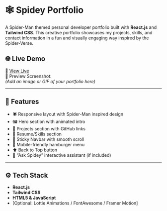 # 🕸️ Spidey Portfolio

A Spider-Man themed personal developer portfolio built with **React.js** and **Tailwind CSS**. This creative portfolio showcases my projects, skills, and contact information in a fun and visually engaging way inspired by the Spider-Verse.

## 🌐 Live Demo

🚀 [View Live](https://your-portfolio-url.com)  
📸 Preview Screenshot:  
*(Add an image or GIF of your portfolio here)*

---

## 📁 Features

- 🕷️ Responsive layout with Spider-Man inspired design
- 🖼️ Hero section with animated intro
- 💼 Projects section with GitHub links
- 📜 Resume/Skills section
- 🧭 Sticky Navbar with smooth scroll
- 📱 Mobile-friendly hamburger menu
- ⬆️ Back to Top button
- 🧠 “Ask Spidey” interactive assistant (if included)

---

## ⚙️ Tech Stack

- **React.js**
- **Tailwind CSS**
- **HTML5 & JavaScript**
- [Optional: Lottie Animations / FontAwesome / Framer Motion]
